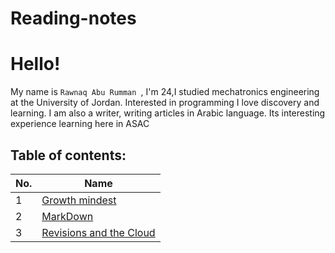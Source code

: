 # Reading-notes
# Hello!
My name is  `Rawnaq Abu Rumman `, I'm 24,I studied mechatronics
engineering at the University of Jordan. Interested in programming
I love discovery and learning. I am also a writer, writing articles
in Arabic language. Its interesting experience learning here in ASAC

## Table of contents: 


|No.|Name|
|--------|------|
|1|[Growth mindest](https://github.com/Rawnaqaburumman/Reading-notes/blob/main/read1)|
|2|[MarkDown](https://github.com/Rawnaqaburumman/Reading-notes/blob/main/MarkDown)
|3|[Revisions and the Cloud](https://github.com/Rawnaqaburumman/Reading-notes/blob/main/Read2)






